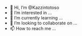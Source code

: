 - 👋 Hi, I’m @Kazzintotoso
- 👀 I’m interested in ...
- 🌱 I’m currently learning ...
- 💞️ I’m looking to collaborate on ...
- 📫 How to reach me ...

<!---
Kazzintotoso/Kazzintotoso is a ✨ special ✨ repository because its `README.md` (this file) appears on your GitHub profile.
You can click the Preview link to take a look at your changes.
--->
